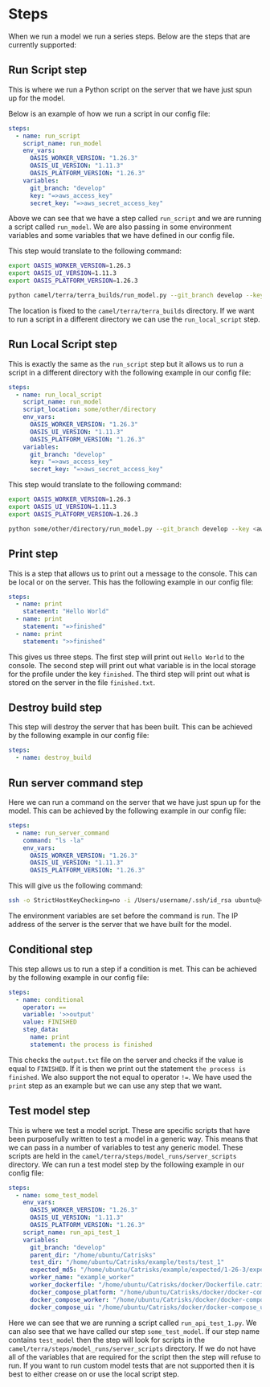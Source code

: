 # Steps
When we run a model we run a series steps. Below are the steps that are currently supported:

## Run Script step
This is where we run a Python script on the server that we have just spun up for the model.

Below is an example of how we run a script in our config file:
```yaml
steps:
  - name: run_script
    script_name: run_model
    env_vars:
      OASIS_WORKER_VERSION: "1.26.3"
      OASIS_UI_VERSION: "1.11.3"
      OASIS_PLATFORM_VERSION: "1.26.3"
    variables:
      git_branch: "develop"
      key: "=>aws_access_key"
      secret_key: "=>aws_secret_access_key"
```
Above we can see that we have a step called `run_script` and we are running a script called `run_model`. 
We are also passing in some environment variables and some variables that we have defined in our config file.

This step would translate to the following command:
```bash
export OASIS_WORKER_VERSION=1.26.3
export OASIS_UI_VERSION=1.11.3
export OASIS_PLATFORM_VERSION=1.26.3

python camel/terra/terra_builds/run_model.py --git_branch develop --key <aws_access_key> --secret_key <aws_secret_access_key>
```
The location is fixed to the `camel/terra/terra_builds` directory. If we want to run a script in a different directory 
we can use the `run_local_script` step.

## Run Local Script step
This is exactly the same as the `run_script` step but it allows us to run a script in a different directory with
the following example in our config file:
```yaml
steps:
  - name: run_local_script
    script_name: run_model
    script_location: some/other/directory
    env_vars:
      OASIS_WORKER_VERSION: "1.26.3"
      OASIS_UI_VERSION: "1.11.3"
      OASIS_PLATFORM_VERSION: "1.26.3"
    variables:
      git_branch: "develop"
      key: "=>aws_access_key"
      secret_key: "=>aws_secret_access_key"
```
This step would translate to the following command:
```bash
export OASIS_WORKER_VERSION=1.26.3
export OASIS_UI_VERSION=1.11.3
export OASIS_PLATFORM_VERSION=1.26.3

python some/other/directory/run_model.py --git_branch develop --key <aws_access_key> --secret_key <aws_secret_access_key>
```

## Print step
This is a step that allows us to print out a message to the console. This can be local or on the server.
This has the following example in our config file:
```yaml
steps:
  - name: print
    statement: "Hello World"
  - name: print
    statement: "=>finished"
  - name: print
    statement: ">>finished"
```
This gives us three steps. The first step will print out `Hello World` to the console. The second step will print out
what variable is in the local storage for the profile under the key `finished`. The third step will print out what
is stored on the server in the file `finished.txt`.

## Destroy build step
This step will destroy the server that has been built. This can be achieved by the following example in our config file:
```yaml
steps:
  - name: destroy_build
```

## Run server command step
Here we can run a command on the server that we have just spun up for the model. This can be achieved by the following
example in our config file:
```yaml
steps:
  - name: run_server_command
    command: "ls -la"
    env_vars:
      OASIS_WORKER_VERSION: "1.26.3"
      OASIS_UI_VERSION: "1.11.3"
      OASIS_PLATFORM_VERSION: "1.26.3"
```
This will give us the following command:
```bash
ssh -o StrictHostKeyChecking=no -i /Users/username/.ssh/id_rsa ubuntu@<server_ip> 'export OASIS_WORKER_VERSION=1.26.3 && export OASIS_UI_VERSION=1.11.3 && export OASIS_PLATFORM_VERSION=1.26.3 && ls -la'
```
The environment variables are set before the command is run. The IP address of the server is the server that we have
built for the model.

## Conditional step
This step allows us to run a step if a condition is met. This can be achieved by the following example in our config file:
```yaml
steps:
  - name: conditional
    operator: ==
    variable: '>>output'
    value: FINISHED
    step_data:
      name: print
      statement: the process is finished
```
This checks the ```output.txt``` file on the server and checks if the value is equal to ```FINISHED```. If it is then
we print out the statement ```the process is finished```. We also support the not equal to operator ```!=```. We
have used the ```print``` step as an example but we can use any step that we want.

## Test model step
This is where we test a model script. These are specific scripts that have been purposefully written to 
test a model in a generic way. This means that we can pass in a number of variables to test any generic model.
These scripts are held in the ```camel/terra/steps/model_runs/server_scripts``` directory. We can run a test model
step by the following example in our config file:
```yaml
steps:
  - name: some_test_model
    env_vars:
      OASIS_WORKER_VERSION: "1.26.3"
      OASIS_UI_VERSION: "1.11.3"
      OASIS_PLATFORM_VERSION: "1.26.3"
    script_name: run_api_test_1
    variables:
      git_branch: "develop"
      parent_dir: "/home/ubuntu/Catrisks"
      test_dir: "/home/ubuntu/Catrisks/example/tests/test_1"
      expected_md5: "/home/ubuntu/Catrisks/example/expected/1-26-3/expected.md5"
      worker_name: "example_worker"
      worker_dockerfile: "/home/ubuntu/Catrisks/docker/Dockerfile.catrisks_example_worker"
      docker_compose_platform: "/home/ubuntu/Catrisks/docker/docker-compose.yml"
      docker_compose_worker: "/home/ubuntu/Catrisks/docker/docker-compose_example.yml"
      docker_compose_ui: "/home/ubuntu/Catrisks/docker/docker-compose_ui.yml"
```
Here we can see that we are running a script called `run_api_test_1.py`. We can also see that we have called our 
step ```some_test_model```. If our step name contains ```test_model``` then the step will look for scripts
in the ```camel/terra/steps/model_runs/server_scripts``` directory. If we do not have all of the variables that
are required for the script then the step will refuse to run. If you want to run custom model tests that are not
supported then it is best to either crease on or use the local script step.
